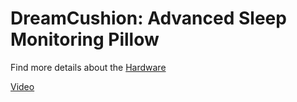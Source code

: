 # DreamCushion: Advanced Sleep Monitoring Pillow



Find more details about the [Hardware](Hardware/)

[Video](https://youtu.be/QCLcC9aCMRs)
